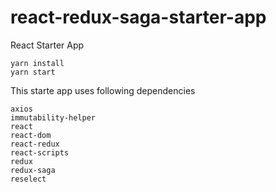# react-redux-saga-starter-app
React Starter App

```
yarn install
yarn start
```

This starte app uses following dependencies
```
axios
immutability-helper
react
react-dom
react-redux
react-scripts
redux
redux-saga
reselect
```


